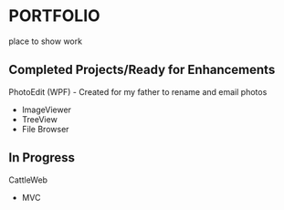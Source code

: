 # PORTFOLIO
place to show work

## Completed Projects/Ready for Enhancements
PhotoEdit (WPF) - Created for my father to rename and email photos
+ ImageViewer
+ TreeView
+ File Browser

## In Progress
CattleWeb
+ MVC
